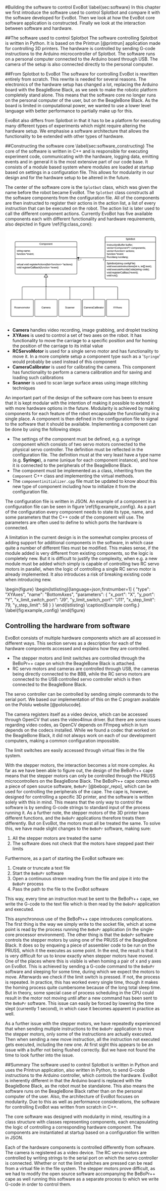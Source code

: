 #Building the software to control EvoBot 
\label{sec:software}
In this chapter we first introduce the software used to control Splotbot and compare
it with the software developed for EvoBot. Then we look at how the EvoBot core
software application is constructed. Finally we look at the interaction between
software and hardware.

##The software used to control Splotbot
The software controlling Splotbot is written in Python. It is based on
the Printrun [@printrun] application made for controlling 3D printers.
The hardware is controlled by sending G-code instructions to the
Arduino microcontroller of Splotbot. The software runs on a personal
computer connected to the Arduino board through USB. The camera of the
setup is also connected directly to the personal computer.

##From Splotbot to EvoBot
The software for controlling EvoBot is rewritten entirely from
scratch. This rewrite is needed for several reasons. The electronics
of the hardware setup has changed a lot, replacing the Arduino board
with the BeagleBone Black, as we seek to make the robotic platform
completely stand alone. This means that the software core no longer
runs on the personal computer of the user, but on the BeagleBone
Black. As the board is limited in computational power, we wanted to
use a lower level language with better performance to partially make
up for this.

EvoBot also differs from Splotbot in that it has to be a platform for
executing many different types of experiments which might require
altering the hardware setup. We emphasise a software architecture that
allows the functionality to be extended with other types of hardware.

##Constructing the software core 
\label{sec:software_constructing}
The core of the software is written in C++ and is responsible for executing
experiment code, communicating with the hardware, logging data, emitting events
and in general it is the most extensive part of our code base. It 
consists of a module based system where modules are loaded at startup based on
settings in a configuration file. This allows for modularity in our design and
for the hardware setup to be altered in the future.

The center of the software core is the `Splotbot` class, which was given the
name before the robot became EvoBot. The `Splotbot` class constructs all the
software components from the configuration file. All of the components are then
instructed to register their actions in the action list, a list of every
instruction that can be executed on the robot. The action list is later used to
call the different component actions. Currently EvoBot has five available
components each with different functionality and hardware requirements, also
depicted in figure \ref{fig:class_core}:

![Simplified class diagram of the core EvoBot software. \label{fig:class_core}](images/class_core.png)

- **Camera** handles video recording, image grabbing, and droplet 
  tracking
- **XYAxes** is used to control a set of two axes on the robot. It has
  functionality to move the carriage to a specific position and for homing 
  the position of the carriage to its initial value 
- **RCServoMotor** is used for a single servo motor and has functionality to
  move it. In a more complete setup a component type such as a '`Syringe`'
  would probably be used instead of this component
- **CameraCalibrator** is used for calibrating the camera. This component has
  functionality to perform a camera calibration and for saving and
  loading such calibrations
- **Scanner** is used to scan large surface areas using image
  stitching techniques

An important part of the design of the software core has been to ensure that it
is kept modular with the intention of making it possible to extend it with more
hardware options in the future. Modularity is achieved by making components for
each feature of the robot encapsulate the functionality in a single place. A
component is then defined in the configuration file to signal to the software
that it should be available. Implementing a component can be done by using the
following steps:

- The settings of the component must be defined, e.g. a syringe component which
  consists of two servo motors connected to the physical servo controller. The
  definition must be reflected in the configuration file. The definition must at
  the very least have a type name (e.g. **Syringe**), a name (unique for each
  component instance), and how it is connected to the peripherals of the
  BeagleBone Black.
- The component must be implemented as a class, inheriting from the `Component` C++ class
  and implementing the virtual methods.
- The `componentinitializer.cpp` file must be updated to know about this new
  type of component including how to initialize it from the configuration file.

The configuration file is written in JSON. An example of a component in a
configuration file can be seen in figure \ref{fig:example_config}.  As a part
of the configuration every component needs to state its type, name, and some
parameters that the C++ code of the component will use. The parameters are
often used to define to which ports the hardware is connected.

A limitation in the current design is in the somewhat complex process of adding
support for additional components in the software, in which case quite a
number of different files must be modified. This makes sense, if the module
added is very different from existing components, so the logic is completely
new. But it is difficult to justify the complexity, when e.g. a new module must
be added which simply is capable of controlling two RC servo motors in parallel,
when the logic of controlling a single RC servo motor is already implemented. It
also introduces a risk of breaking existing code when introducing new.

\begin{figure}
\begin{lstlisting}[language=json,firstnumber=1]
{
    "type": "XYAxes",
    "name": "BottomAxes",
    "parameters": {
            "x_port": "X",
            "y_port": "Y",
            "x_limit_switch_port": "J9",
            "y_limit_switch_port": "J11",
            "x_step_limit": 79,
            "y_step_limit": 58
    }
}
\end{lstlisting}
\caption{Example config.}
\label{fig:example_config}
\end{figure}

## Controlling the hardware from software
EvoBot consists of multiple hardware components which are all accessed in
different ways. This section serves as a description for each of the hardware
components accessed and explains how they are controlled.

- The stepper motors and limit switches are controlled through the BeBoPr++
cape on which the BeagleBone Black is attached. 
- RC servo motors and cameras are controlled through USB, the cameras being
directly connected to the BBB, while the RC servo motors are connected to the
USB controlled servo controller which is then connected to the BeagleBone Black.

The servo controller can be controlled by sending simple commands to the serial
port. We based our implementation of this on the C program available on the
Pololu website [@pololucode].

The camera registers itself as a video device, which can be accessed through
OpenCV that uses the video4linux driver. But there are some issues regarding
video codes, as OpenCV depends on FFmpeg which in turn depends on the codecs
installed. While we found a codec that worked on the BeagleBone Black, it did
not always work on each of our development computers, making a common
configuration impossible.

The limit switches are easily accessed through virtual files in the file system.

With the stepper motors, the interaction becomes a lot more complex. As far as
we have been able to figure out, the design of the BeBoPr++ cape means that the
stepper motors can only be controlled through the PRUSS microcontrollers on the
BeagleBone Black. The BeBoPr++ cape comes with a piece of open source software,
`BeBoPr` [@bebopr_repo], which can be used for controlling the peripherals of the cape. The
cape is, however, designed for controlling a specific 3D printer, and the
software is written solely with this in mind. This means that the only way to
control the software is by sending G-code strings to standard input of the
process running it. As a further note, the stepper motors of the 3D printer have
different functions, and the `BeBoPr` applications therefore treats them
differently. But on EvoBot, the motors must all be treated the same. To
solve this, we have made slight changes to the `BeBoPr` software, making sure:

1. All the stepper motors are treated the same
2. The software does not check that the motors have stepped past their limits

Furthermore, as a part of starting the EvoBot software we:

1. Create or truncate a text file
2. Start the `BeBoPr` software
3. Open a continuous stream reading from the file and pipe it into the
   `BeBoPr` process
4. Pass the path to the file to the EvoBot software

This way, every time an instruction must be sent to the BeBoPr++ cape, we write
the G-code to the text file which is then read by the `BeBoPr` application and
executed. 

This asynchronous use of the BeBoPr++ cape introduces complications. The first
thing is the way we simply write to the socket file, which at some point is read
by the process running the `BeBoPr` application (in the single-core processor
environment). The other thing is that the `BeBoPr` software controls the stepper
motors by using one of the PRUSS of the BeagleBone Black. It does so by enqueing
a piece of assembler code to be run on the PRUSS, which it the executes as some
point. In the end, the result is that it is very difficult for us to know
exactly when stepper motors have moved. One of the places where this is visible
is when homing a pair of x and y axes on EvoBot. This is achieved by sending a
G-code command to the `BeBoPr` software and sleeping for some time, during which
we expect the motors to move. Afterwards we check if the limit switch is
pressed. If not, the process is repeated. In practice, this has worked every
single time, though it makes the homing process quite cumbersome because of the
long total sleep time.  But in theory, some special case of process scheduling
in the CPU could result in the motor not moving until after a new command has
been sent to the `BeBoPr` software. This issue can easily be forced by lowering
the time slept (currently 1 second), in which case it becomes apparent in
practice as well.

As a further issue with the stepper motors, we have repeatedly experienced that
when sending multiple instructions to the `BeBoPr` application to move the
stepper motors, only some of the instructions are actually executed. Then when
sending a new move instruction, all the instruction not executed gets executed,
including the new one. At first sight this appears to be an issue with a buffer
not being flushed correctly. But we have not found the time to look further into
the issue.

##Summary
The software used to control Splotbot is written in Python and uses the Printrun
application, also written in Python, to send G-code instructions to the Arduino
controller, which controls the hardware. EvoBot is inherently different in that
the Arduino board is replaced with the BeagleBone Black, as the robot must be
standalone. This also means the software runs on the BeagleBone Black rather
than on the personal computer of the user. Also, the architecture of EvoBot
focuses on modularity. Due to this as well as performance considerations, the
software for controlling EvoBot was written from scratch in C++.

The core software was designed with modularity in mind, resulting in a class
structure with classes representing components, each encapsulating the logic of
controlling a corresponding hardware component. The components are instantiated
at startup based on a configuration file written in JSON.

Each of the hardware components is controlled differently from software. The
camera is registered as a video device. The RC servo motors are controlled by
writing strings to the serial port on which the servo controller is connected.
Whether or not the limit switches are pressed can be read from a virtual file in
the file system. The stepper motors prove difficult, as we had to modify the
open source software accompanying the BeBoPr++ cape as well running this
software as a separate process to which we write G-code in order to control
them.
